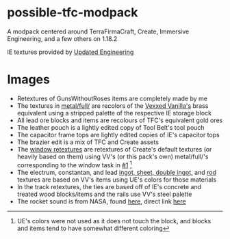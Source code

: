 # possible-tfc-modpack
 A modpack centered around TerraFirmaCraft, Create, Immersive Engineering, and a few others on 1.18.2
 
 IE textures provided by [Updated Engineering](https://www.curseforge.com/minecraft/texture-packs/updated-engineering)
 
# Images
 - Retextures of GunsWithoutRoses items are completely made by me
 - The textures in [metal/full/](https://github.com/Notenoughmail/possible-tfc-modpack/tree/main/kubejs/assets/kubejs_tfc/textures/block/metal/full) are recolors of the [Vexxed Vanilla's](https://www.curseforge.com/minecraft/texture-packs/terrafirmacraft-vexxed-vanilla) brass equivalent using a stripped palette of the respective IE storage block
 - All lead ore blocks and items are recolours of TFC's equivalent gold ores
 - The leather pouch is a lightly edited copy of Tool Belt's tool pouch
 - The capacitor frame tops are lightly edited copies of IE's capacitor tops
 - The brazier edit is a mix of TFC and Create assets
 - The [window retextures](https://github.com/Notenoughmail/possible-tfc-modpack/tree/main/kubejs/assets/create/textures/block/palettes) are retextures of Create's default textures (or heavily based on them) using VV's (or this pack's own) metal/full/'s corresponding to the window task in [#1](https://github.com/Notenoughmail/possible-tfc-modpack/issues/1) [^1]
 - The electrum, constantan, and lead [ingot, sheet, double ingot,](https://github.com/Notenoughmail/possible-tfc-modpack/commit/8e3d8378c364dc8ccdf3349d78c08a482fcb06e7) and [rod](https://github.com/Notenoughmail/possible-tfc-modpack/tree/main/kubejs/assets/immersiveposts/textures/items) textures are based on VV's items using UE's colors for those materials
 - In the track retextures, the ties are based off of IE's concrete and treated wood blocks/items and the rails use VV's steel palette
 - The rocket sound is from NASA, found [here](https://www.nasa.gov/audio-and-ringtones/), direct link [here](https://www.nasa.gov/wp-content/uploads/2015/01/590189main_ringtone_131_launchNats.mp3)
 
 [^1]: UE's colors were not used as it does not touch the block, and blocks and items tend to have somewhat different coloring